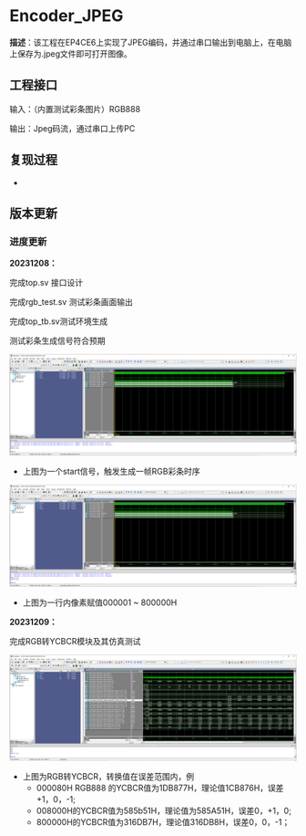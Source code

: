 # Encoder_JPEG

**描述**：该工程在EP4CE6上实现了JPEG编码，并通过串口输出到电脑上，在电脑上保存为.jpeg文件即可打开图像。



## 工程接口

输入：（内置测试彩条图片）RGB888

输出：Jpeg码流，通过串口上传PC



## 复现过程

+ 



## 版本更新





 ### 进度更新

**20231208：**

完成top.sv 接口设计

完成rgb_test.sv 测试彩条画面输出

完成top_tb.sv测试环境生成

测试彩条生成信号符合预期

![rgb_out1](modelsim/rgb_out1.png)

+ 上图为一个start信号，触发生成一帧RGB彩条时序

![rgb_out2](modelsim/rgb_out2.png)

+ 上图为一行内像素赋值000001 ~ 800000H

**20231209：**

完成RGB转YCBCR模块及其仿真测试

![rgb2ycbcr](modelsim/rgb2ycbcr.png)

+ 上图为RGB转YCBCR，转换值在误差范围内，例
  + 000080H RGB888 的YCBCR值为1DB877H，理论值1CB876H，误差+1，0，-1;
  + 008000H的YCBCR值为585b51H，理论值为585A51H，误差0，+1，0;
  + 800000H的YCBCR值为316DB7H，理论值316DB8H，误差0，0，-1；

